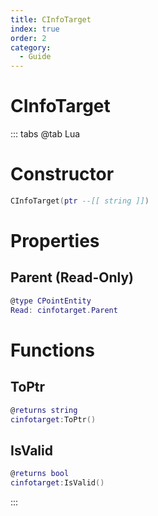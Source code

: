```yaml
---
title: CInfoTarget
index: true
order: 2
category:
  - Guide
---
```


# CInfoTarget

::: tabs
@tab Lua
# Constructor
```lua
CInfoTarget(ptr --[[ string ]])
```
# Properties
## Parent (Read-Only)
```lua
@type CPointEntity
Read: cinfotarget.Parent
```
# Functions
## ToPtr
```lua
@returns string
cinfotarget:ToPtr()
```
## IsValid
```lua
@returns bool
cinfotarget:IsValid()
```

:::